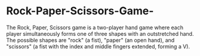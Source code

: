 # Rock-Paper-Scissors-Game-
The Rock, Paper, Scissors game is a two-player hand game where each player simultaneously forms one of three shapes with an outstretched hand. The possible shapes are "rock" (a fist), "paper" (an open hand), and "scissors" (a fist with the index and middle fingers extended, forming a V).
